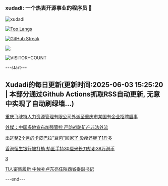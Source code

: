 ### xudadi: 一个热衷开源事业的程序员 👋

![xudadi](https://github-readme-stats-git-masterorgs-github-readme-stats-team.vercel.app/api?username=xudadi)

[![Top Langs](https://github-readme-stats.vercel.app/api/top-langs/?username=xudadi)](https://github.com/anuraghazra/github-readme-stats)

[![GitHub Streak](https://streak-stats.demolab.com?user=xudadi&locale=zh_Hans)](https://git.io/streak-stats)

![](https://raw.githubusercontent.com/xudadi/xudadi/main/assets/github-contribution-grid-snake.svg)

![VISITOR+COUNT](https://komarev.com/ghpvc/?username=xudadi&label=VISITOR+COUNT)


---start---

## Xudadi的每日更新(更新时间:2025-06-03 15:25:20 | 本部分通过Github Actions抓取RSS自动更新, 无意中实现了自动刷绿墙...)

[重庆飞驶特人力资源管理有限公司外派至重庆市某国有企业招聘启事](https://www.gongkaoleida.com/article/2430202)

[外媒：中国多地宣布加强管控 严防战略矿产非法外流](https://m.163.com/news/article/K14NDKTQ0514BQ68.html)

[出逃整2个月的卡皮巴拉"豆包"回家了 没瘦还胖了1斤多](https://m.163.com/news/article/K14JGN0105345ARG.html)

[香港恒生银行被打劫 劫匪手持30厘米长刀劫走38万港币](https://m.163.com/news/article/K14M3GCO0512B07B.html)

[3](https://m.163.com/touch/news/sub/domestic)

[11人密集履新 中候补卢东亮任陕西省委副书记](https://m.163.com/news/article/K14K55A6055040N3.html)

---end---
